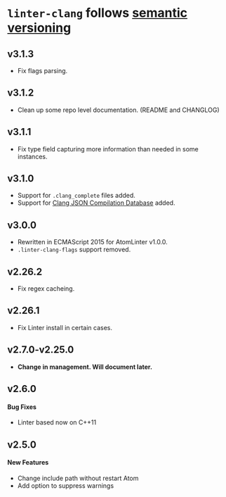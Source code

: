 # `linter-clang` follows [semantic versioning](http://semver.org/)

## v3.1.3
- Fix flags parsing.

## v3.1.2
- Clean up some repo level documentation. (README and CHANGLOG)

## v3.1.1
- Fix type field capturing more information than needed in some instances.

## v3.1.0
- Support for `.clang_complete` files added.
- Support for [Clang JSON Compilation Database](http://clang.llvm.org/docs/JSONCompilationDatabase.html) added.

## v3.0.0
- Rewritten in ECMAScript 2015 for AtomLinter v1.0.0.
- `.linter-clang-flags` support removed.

## v2.26.2
- Fix regex cacheing.

## v2.26.1
- Fix Linter install in certain cases.

## v2.7.0-v2.25.0
- **Change in management. Will document later.**

## v2.6.0

#### Bug Fixes
* Linter based now on C++11

## v2.5.0

#### New Features
* Change include path without restart Atom
* Add option to suppress warnings

